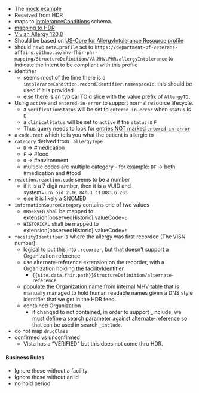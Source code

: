 
- The [mock example](https://github.com/department-of-veterans-affairs/mhv-fhir-phr-mapping/blob/main/mocks/allergies.xml) 
- Received from HDR
- maps to [intoleranceConditions](https://github.com/department-of-veterans-affairs/mhv-np-cds-wsclient/blob/development/src/main/resources/xsd/templates/MHVIntoleranceConditionRead40011/template/MHVIntoleranceConditionRead40011.xsd) schema. 
- [mapping to HDR](StructureDefinition-VA.MHV.PHR.allergyIntolerance-mappings.html#mappings-for-hdr-allergy-to-mhv-fhir-phr-intolerancecondition)
- [Vivian Allergy 120.8](https://vivian.worldvista.org/dox/Global_XkdNUigxMjAuOA==.html)
- Should be based on [US-Core for AllergyIntolerance Resource profile]({{site.data.fhir.hl7fhiruscore}}/StructureDefinition-us-core-allergyintolerance.html)
- should have `meta.profile` set to `https://department-of-veterans-affairs.github.io/mhv-fhir-phr-mapping/StructureDefinition/VA.MHV.PHR.allergyIntolerance` to indicate the intent to be compliant with this profile
- identifier
  - seems most of the time there is a `intoleranceCondition.recordIdentifier.namespaceId`. this should be used if it is provided
  - else there is an typical TOid slice with the value prefix of `AllergyTO.`
- Using `active` and `entered-in-error` to support normal resource lifecycle.
  - a `verificationStatus` will be set to `entered-in-error` when `status` is `E`
  - a `clinicalStatus` will be set to `active` if the `status` is `F`
  - Thus query needs to look for [entries NOT marked `entered-in-error`](StructureDefinition-VA.MHV.PHR.allergyIntolerance.html)
- a `code.text` which tells you what the patient is allergic to
- `category` derived from `.allergyType`
  - `D` -> #medication
  - `F` -> #food
  - `O` -> #environment
  - multiple codes are multiple category - for example: `DF` -> both #medication and #food
- `reaction.reaction.code` seems to be a number
  - if it is a 7 digit number, then it is a VUID and system=`urn:oid:2.16.840.1.113883.6.233`
  - else it is likely a SNOMED
- `informationSourceCategory` contains one of two values
  - `OBSERVED` shall be mapped to extension[observedHistoric].valueCode=`o`
  - `HISTORICAL` shall be mapped to extension[observedHistoric].valueCode=`h`
- `facilityIdentifier` is where the allergy was first recorded (The VISN number).
  - logical to put this into `.recorder`, but that doesn't support a Organization reference
  - use alternate-reference extension on the recorder, with a Organization holding the facilityIdentifier.
    - `{{site.data.fhir.path}}StructureDefinition/alternate-reference`
  - populate the Organization.name from internal MHV table that is manually managed to hold human readable names given a DNS style identifier that we get in the HDR feed.
  - contained Organization
    - if changed to not contained, in order to support _include, we must define a search parameter against alternate-reference so that can be used in search `_include`.
- do not map `drugClass`
- confirmed vs unconfirmed
  - Vista has a "VERIFIED" but this does not come thru HDR.

#### Business Rules

- Ignore those without a facility
- Ignore those without an id
- no hold period
